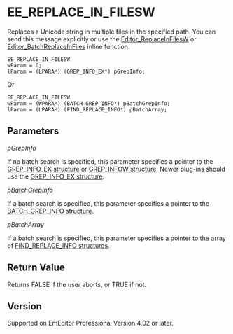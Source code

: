 # EE\_REPLACE\_IN\_FILESW

Replaces a Unicode string in multiple files in the specified path. You can
send this message explicitly or use the
[Editor\_ReplaceInFilesW](../macro/editor_replaceinfilesw) or [Editor\_BatchReplaceInFiles](../macro/editor_batchreplaceinfiles) inline function.

```
EE_REPLACE_IN_FILESW
wParam = 0;
lParam = (LPARAM) (GREP_INFO_EX*) pGrepInfo;
```

Or

```
EE_REPLACE_IN_FILESW
wParam = (WPARAM) (BATCH_GREP_INFO*) pBatchGrepInfo;
lParam = (LPARAM) (FIND_REPLACE_INFO*) pBatchArray;
```

## Parameters

_pGrepInfo_

If no batch search is specified, this parameter specifies a pointer to the [GREP\_INFO\_EX structure](../structure/grep_info_ex) or [GREP\_INFOW structure](../structure/grep_infow). Newer plug-ins should use the [GREP\_INFO\_EX structure](../structure/grep_info_ex).

_pBatchGrepInfo_

If a batch search is specified, this parameter specifies a pointer to the [BATCH\_GREP\_INFO structure](../structure/batch_grep_info).

_pBatchArray_

If a batch search is specified, this parameter specifies a pointer to the array of [FIND\_REPLACE\_INFO structures](../structure/find_replace_info).

## Return Value

Returns FALSE if the user aborts, or TRUE if not.

## Version

Supported on EmEditor Professional Version 4.02 or later.
